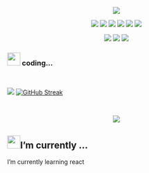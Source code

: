 <p align="center">
  <a href="https://github.com/DenverCoder1/readme-typing-svg"><img src="https://readme-typing-svg.herokuapp.com?lines=Hi,+I'm+iman...;junior+frontend+developer;&center=true&width=500&height=50"></a>
</p>

<p>
<div align="center">
  <img src="https://img.shields.io/badge/JavaScript-000000.svg?style=for-the-badge&logo=javascript&logoColor=F7E017">
  <img src="https://img.shields.io/badge/HTML5-F26624.svg?style=for-the-badge&logo=html5&logoColor=white">
  <img src="https://img.shields.io/badge/CSS-2465F1.svg?style=for-the-badge&logo=CSS3&logoColor=white">
  <img src="https://img.shields.io/badge/tailwind css-9ad5e6.svg?style=for-the-badge&logo=tailwind css&logoColor=#06d6b4">
  <img src="https://img.shields.io/badge/git-F26624.svg?style=for-the-badge&logo=git&logoColor=white">
  <img src="https://img.shields.io/badge/github-000000.svg?style=for-the-badge&logo=github&logoColor=white">
</div>
</p>

<p>
<div align="center">
  <img src="https://img.shields.io/badge/react-000.svg?style=for-the-badge&logo=react&logoColor=#61dafb">
  <img src="https://img.shields.io/badge/redux-764abc.svg?style=for-the-badge&logo=redux&logoColor=white">
  <img src="https://img.shields.io/badge/GraphQl-e10098.svg?style=for-the-badge&logo=GraphQl&logoColor=white">
</div>
</p>

### <img src="https://media4.giphy.com/media/HzPtbOKyBoBFsK4hyc/giphy.webp?cid=790b7611itt2vbsd2opsffaqndzix9vswf0zr0bkfqxghvkv&ep=v1_gifs_search&rid=giphy.webp&ct=g" width="30"> coding...


<br/>
<p align="left">
  <img  src="https://github-readme-stats.vercel.app/api?username=kaRIOz&show_icons=true&include_all_commits=true&theme=react&hide_border=true">
  <a href="https://git.io/streak-stats"><img src="https://github-readme-streak-stats.herokuapp.com?user=kaRIOz&theme=react&hide_border=true&border_radius=8&mode=weekly" alt="GitHub Streak" /></a>
</p>
<br/>

<p align="center">
  <a href="http://torrinleonard.com/">
    <img  src="https://github-readme-stats.vercel.app/api/top-langs/?username=kaRIOz&hide_progress=true&theme=react&hide_border=true">
  </a>
</p>

## <img src="https://user-images.githubusercontent.com/82110564/189553856-2e7f8f30-80b4-484f-bfaa-9e5eb10f24e5.gif" width="30">I’m currently ...
I’m currently learning react
<!--
**kaRIOz/kaRIOz** is a ✨ _special_ ✨ repository because its `README.md` (this file) appears on your GitHub profile.
